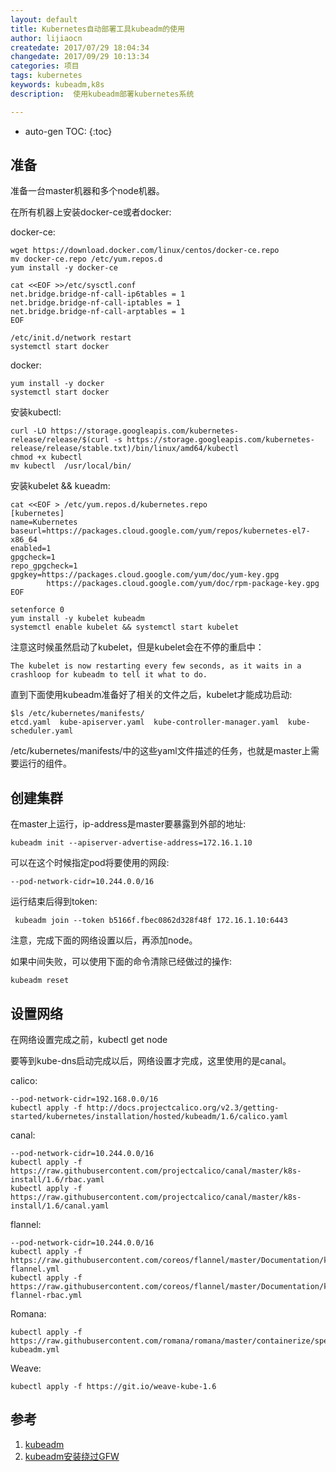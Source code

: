 ```yaml
---
layout: default
title: Kubernetes自动部署工具kubeadm的使用
author: lijiaocn
createdate: 2017/07/29 18:04:34
changedate: 2017/09/29 10:13:34
categories: 项目
tags: kubernetes 
keywords: kubeadm,k8s
description:  使用kubeadm部署kubernetes系统

---
```


* auto-gen TOC:
{:toc}

## 准备 

准备一台master机器和多个node机器。

在所有机器上安装docker-ce或者docker:

docker-ce:

	wget https://download.docker.com/linux/centos/docker-ce.repo
	mv docker-ce.repo /etc/yum.repos.d
	yum install -y docker-ce
	
	cat <<EOF >>/etc/sysctl.conf
	net.bridge.bridge-nf-call-ip6tables = 1
	net.bridge.bridge-nf-call-iptables = 1
	net.bridge.bridge-nf-call-arptables = 1
	EOF
	
	/etc/init.d/network restart 
	systemctl start docker 

docker:

	yum install -y docker
	systemctl start docker 

安装kubectl:

	curl -LO https://storage.googleapis.com/kubernetes-release/release/$(curl -s https://storage.googleapis.com/kubernetes-release/release/stable.txt)/bin/linux/amd64/kubectl
	chmod +x kubectl
	mv kubectl  /usr/local/bin/

安装kubelet && kueadm:

	cat <<EOF > /etc/yum.repos.d/kubernetes.repo
	[kubernetes]
	name=Kubernetes
	baseurl=https://packages.cloud.google.com/yum/repos/kubernetes-el7-x86_64
	enabled=1
	gpgcheck=1
	repo_gpgcheck=1
	gpgkey=https://packages.cloud.google.com/yum/doc/yum-key.gpg
	        https://packages.cloud.google.com/yum/doc/rpm-package-key.gpg
	EOF

	setenforce 0
	yum install -y kubelet kubeadm
	systemctl enable kubelet && systemctl start kubelet

注意这时候虽然启动了kubelet，但是kubelet会在不停的重启中：

	The kubelet is now restarting every few seconds, as it waits in a crashloop for kubeadm to tell it what to do.

直到下面使用kubeadm准备好了相关的文件之后，kubelet才能成功启动:

	$ls /etc/kubernetes/manifests/
	etcd.yaml  kube-apiserver.yaml  kube-controller-manager.yaml  kube-scheduler.yaml

/etc/kubernetes/manifests/中的这些yaml文件描述的任务，也就是master上需要运行的组件。

## 创建集群

在master上运行，ip-address是master要暴露到外部的地址:

	kubeadm init --apiserver-advertise-address=172.16.1.10

可以在这个时候指定pod将要使用的网段:

	--pod-network-cidr=10.244.0.0/16

运行结束后得到token:

	 kubeadm join --token b5166f.fbec0862d328f48f 172.16.1.10:6443

注意，完成下面的网络设置以后，再添加node。

如果中间失败，可以使用下面的命令清除已经做过的操作:

	kubeadm reset

## 设置网络

在网络设置完成之前，kubectl get  node 

要等到kube-dns启动完成以后，网络设置才完成，这里使用的是canal。

calico:

	--pod-network-cidr=192.168.0.0/16
	kubectl apply -f http://docs.projectcalico.org/v2.3/getting-started/kubernetes/installation/hosted/kubeadm/1.6/calico.yaml

canal:

	--pod-network-cidr=10.244.0.0/16
	kubectl apply -f https://raw.githubusercontent.com/projectcalico/canal/master/k8s-install/1.6/rbac.yaml
	kubectl apply -f https://raw.githubusercontent.com/projectcalico/canal/master/k8s-install/1.6/canal.yaml

flannel:

	--pod-network-cidr=10.244.0.0/16
	kubectl apply -f https://raw.githubusercontent.com/coreos/flannel/master/Documentation/kube-flannel.yml
	kubectl apply -f https://raw.githubusercontent.com/coreos/flannel/master/Documentation/kube-flannel-rbac.yml

Romana:

	kubectl apply -f https://raw.githubusercontent.com/romana/romana/master/containerize/specs/romana-kubeadm.yml

Weave:

	kubectl apply -f https://git.io/weave-kube-1.6

## 参考

1. [kubeadm][1]
2. [kubeadm安装绕过GFW][2]

[1]: https://kubernetes.io/docs/setup/independent/install-kubeadm/ "kubeadm" 
[2]: http://hairtaildai.com/blog/11  "kubeadm安装绕过GFW"
